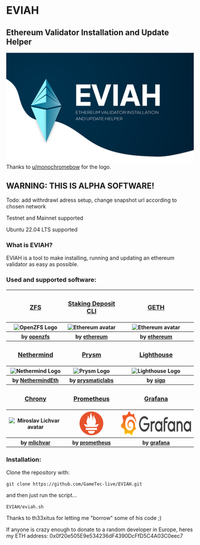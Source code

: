 # EVIAH
## Ethereum Validator Installation and Update Helper
![image info](./logo.png)
Thanks to [u/monochromebow](https://www.reddit.com/user/monochromebow) for the logo.
## WARNING: THIS IS ALPHA SOFTWARE!
Todo: add withrdrawl adress setup, change snapshot url according to chosen network

Testnet and Mainnet supported

Ubuntu 22.04 LTS supported

### What is EVIAH?
EVIAH is a tool to make installing, running and updating an ethereum validator as easy as possible. 
### Used and supported software:
<table>
<tr>
<th><h3><a href="https://github.com/openzfs/zfs">ZFS</a></h3></th>
<th><h3><a href="https://github.com/ethereum/staking-deposit-cli">Staking Deposit CLI</a></h3></th>
<th><h3><a href="https://github.com/ethereum/go-ethereum">GETH</a></h3></th>
</tr>
<tr>
<th><img src="https://github.com/openzfs/openzfs-docs/raw/master/docs/_static/img/logo/320px-Open-ZFS-Secondary-Logo-Colour-halfsize.png" alt="OpenZFS Logo" height="64"></th>
<th><img src="https://avatars.githubusercontent.com/u/6250754?s=200&v=4" alt="Ethereum avatar" height="64"></th>
<th><img src="https://avatars.githubusercontent.com/u/6250754?s=200&v=4" alt="Ethereum avatar" height="64"></th>
</tr>
<tr>
<th>by <a href="https://github.com/openzfs">openzfs</a></th>
<th>by <a href="https://github.com/ethereum">ethereum</a></th>
<th>by <a href="https://github.com/ethereum">ethereum</a></th>
</tr>
<tr>
<th><h3><a href="https://github.com/NethermindEth/nethermind">Nethermind</a></h3></th>
<th><h3><a href="https://github.com/prysmaticlabs/prysm">Prysm</a></h3></th>
<th><h3><a href="https://github.com/sigp/lighthouse">Lighthouse</a></h3></th>
</tr>
<tr>
<th><img src="https://user-images.githubusercontent.com/337518/184757473-5d70ac41-4afd-42f6-ab7b-5338ae09b2fb.png" alt="Nethermind Logo" height="64"></th>
<th><img src="https://raw.githubusercontent.com/prysmaticlabs/documentation/master/website/static/img/Prysm.svg" alt="Prysm Logo" height="64"></th>
<th><img src="https://i.postimg.cc/hjdTGKPd/photo-2020-10-23-09-52-16.jpg" alt="Lighthouse Logo" height="64"></th>
</tr>
<tr>
<th>by <a href="https://github.com/NethermindEth">NethermindEth</a></th>
<th>by <a href="https://github.com/prysmaticlabs">prysmaticlabs</a></th>
<th>by <a href="https://github.com/sigp">sigp</a></th>
</tr>
<th><h3><a href="https://github.com/mlichvar/chrony">Chrony</a></h3></th>
<th><h3><a href="https://github.com/prometheus/prometheus">Prometheus</a></h3></th>
<th><h3><a href="https://github.com/grafana/grafana">Grafana</a></h3></th>
<tr>
</tr>
<tr>
<th><img src="https://avatars.githubusercontent.com/u/2973047?v=4" alt="Miroslav Lichvar avatar" height="64"></th>
<th><img src="https://raw.githubusercontent.com/prometheus/prometheus/main/documentation/images/prometheus-logo.svg" alt="Prometheus Logo" height="64"></th>
<th><img src="https://raw.githubusercontent.com/grafana/grafana/main/docs/logo-horizontal.png" alt="Grafana logo" height="64"></th>

</tr>
<tr>
<th>by <a href="https://github.com/mlichvar">mlichvar</a></th>
<th>by <a href="https://github.com/prometheus">prometheus</a></th>
<th>by <a href="https://github.com/grafana">grafana</a></th>
</tr>
</table>

### Installation:
Clone the repository with:
```shell
git clone https://github.com/GameTec-live/EVIAH.git
```
and then just run the script...
```shell
EVIAH/eviah.sh
```

Thanks to th33xitus for letting me "borrow" some of his code ;)

If anyone is crazy enough to donate to a random developer in Europe, heres my ETH address: 0x0f20e505E9e534236dF4390DcFfD5C4A03C0eec7
